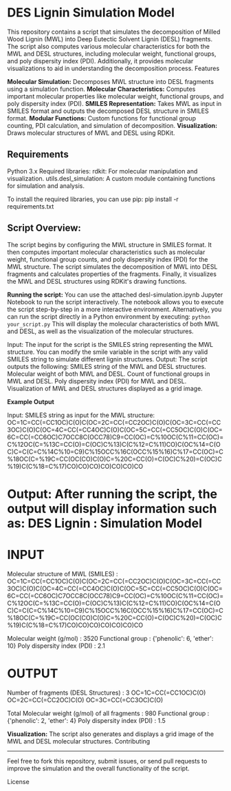 # DES Lignin Simulation Model

This repository contains a script that simulates the decomposition of Milled Wood Lignin (MWL) into Deep Eutectic Solvent Lignin (DESL) fragments. The script also computes various molecular characteristics for both the MWL and DESL structures, including molecular weight, functional groups, and poly dispersity index (PDI). Additionally, it provides molecular visualizations to aid in understanding the decomposition process.
Features

**Molecular Simulation:** Decomposes MWL structure into DESL fragments using a simulation function.
**Molecular Characteristics:** Computes important molecular properties like molecular weight, functional groups, and poly dispersity index (PDI).
**SMILES Representation:** Takes MWL as input in SMILES format and outputs the decomposed DESL structure in SMILES format.
**Modular Functions:** Custom functions for functional group counting, PDI calculation, and simulation of decomposition.
**Visualization:** Draws molecular structures of MWL and DESL using RDKit.

## **Requirements**
Python 3.x
Required libraries:
rdkit: For molecular manipulation and visualization.
utils.desl_simulation: A custom module containing functions for simulation and analysis.

To install the required libraries, you can use pip:
pip install -r requirements.txt

## **Script Overview:**
The script begins by configuring the MWL structure in SMILES format.
It then computes important molecular characteristics such as molecular weight, functional group counts, and poly dispersity index (PDI) for the MWL structure.
The script simulates the decomposition of MWL into DESL fragments and calculates properties of the fragments.
Finally, it visualizes the MWL and DESL structures using RDKit's drawing functions.

**Running the script:**
You can use the attached desl-simulation.ipynb Jupyter Notebook to run the script interactively. The notebook allows you to execute the script step-by-step in a more interactive environment.
Alternatively, you can run the script directly in a Python environment by executing:
`python your_script.py`
This will display the molecular characteristics of both MWL and DESL, as well as the visualization of the molecular structures.

Input:
The input for the script is the SMILES string representing the MWL structure. You can modify the smile variable in the script with any valid SMILES string to simulate different lignin structures.
Output:
The script outputs the following:
SMILES string of the MWL and DESL structures.
Molecular weight of both MWL and DESL.
Count of functional groups in MWL and DESL.
Poly dispersity index (PDI) for MWL and DESL.
Visualization of MWL and DESL structures displayed as a grid image.

**Example Output**

Input:
SMILES string as input for the MWL structure:
OC=1C=CC(=CC1OC)C(O)C(OC=2C=CC(=CC2OC)C(O)C(OC=3C=CC(=CC3OC)C(O)C(OC=4C=CC(=CC4OC)C(O)C(OC=5C=CC(=CC5OC)C(O)C(OC=6C=CC(=CC6OC)C7OCC8C(OCC78)C9=CC(OC)=C%10OC(C%11=CC(OC)=C%12OC(C=%13C=CC(O)=C(OC)C%13)C(C%12=C%11)CO)C(OC%14=C(OC)C=C(C=C%14C%10=C9)C%15OCC%16C(OCC%15%16)C%17=CC(OC)=C%18OC(C=%19C=CC(OC(CO)C(O)C=%20C=CC(O)=C(OC)C%20)=C(OC)C%19)C(C%18=C%17)CO)CO)CO)CO)CO)CO)CO

Output:
After running the script, the output will display information such as:
DES Lignin : Simulation Model
=============================

INPUT
======
Molecular structure of MWL (SMILES) :
OC=1C=CC(=CC1OC)C(O)C(OC=2C=CC(=CC2OC)C(O)C(OC=3C=CC(=CC3OC)C(O)C(OC=4C=CC(=CC4OC)C(O)C(OC=5C=CC(=CC5OC)C(O)C(OC=6C=CC(=CC6OC)C7OCC8C(OCC78)C9=CC(OC)=C%10OC(C%11=CC(OC)=C%12OC(C=%13C=CC(O)=C(OC)C%13)C(C%12=C%11)CO)C(OC%14=C(OC)C=C(C=C%14C%10=C9)C%15OCC%16C(OCC%15%16)C%17=CC(OC)=C%18OC(C=%19C=CC(OC(CO)C(O)C=%20C=CC(O)=C(OC)C%20)=C(OC)C%19)C(C%18=C%17)CO)CO)CO)CO)CO)CO)CO

Molecular weight (g/mol)           : 3520
Functional group                   : {'phenolic': 6, 'ether': 10}
Poly dispersity index (PDI)        : 2.1

OUTPUT
======

Number of fragments (DESL Structures)  : 3
	OC=1C=CC(=CC1OC)C(O)
	OC=2C=CC(=CC2OC)C(O)
	OC=3C=CC(=CC3OC)C(O)

Total Molecular weight (g/mol) of all fragments : 980
Functional group                                 : {'phenolic': 2, 'ether': 4}
Poly dispersity index (PDI)                      : 1.5

**Visualization:**
The script also generates and displays a grid image of the MWL and DESL molecular structures.
Contributing

<hr/>
Feel free to fork this repository, submit issues, or send pull requests to improve the simulation and the overall functionality of the script.

License

